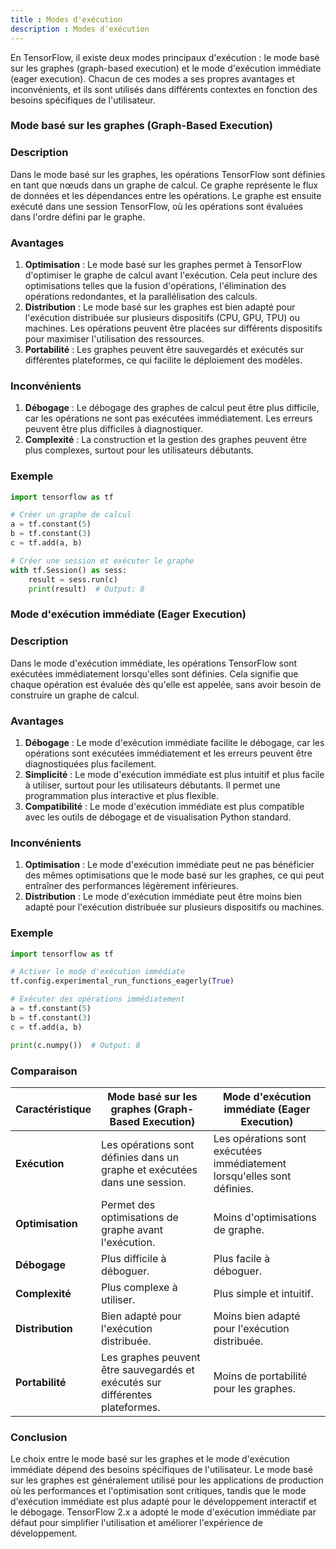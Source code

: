 ```yaml
---
title : Modes d'exécution
description : Modes d'exécution
---
```


En TensorFlow, il existe deux modes principaux d'exécution : le mode basé sur les graphes (graph-based execution) et le mode d'exécution immédiate (eager execution). Chacun de ces modes a ses propres avantages et inconvénients, et ils sont utilisés dans différents contextes en fonction des besoins spécifiques de l'utilisateur.

### Mode basé sur les graphes (Graph-Based Execution)

### Description

Dans le mode basé sur les graphes, les opérations TensorFlow sont définies en tant que nœuds dans un graphe de calcul. Ce graphe représente le flux de données et les dépendances entre les opérations. Le graphe est ensuite exécuté dans une session TensorFlow, où les opérations sont évaluées dans l'ordre défini par le graphe.

### Avantages

1. **Optimisation** : Le mode basé sur les graphes permet à TensorFlow d'optimiser le graphe de calcul avant l'exécution. Cela peut inclure des optimisations telles que la fusion d'opérations, l'élimination des opérations redondantes, et la parallélisation des calculs.
2. **Distribution** : Le mode basé sur les graphes est bien adapté pour l'exécution distribuée sur plusieurs dispositifs (CPU, GPU, TPU) ou machines. Les opérations peuvent être placées sur différents dispositifs pour maximiser l'utilisation des ressources.
3. **Portabilité** : Les graphes peuvent être sauvegardés et exécutés sur différentes plateformes, ce qui facilite le déploiement des modèles.

### Inconvénients

1. **Débogage** : Le débogage des graphes de calcul peut être plus difficile, car les opérations ne sont pas exécutées immédiatement. Les erreurs peuvent être plus difficiles à diagnostiquer.
2. **Complexité** : La construction et la gestion des graphes peuvent être plus complexes, surtout pour les utilisateurs débutants.

### Exemple

```python
import tensorflow as tf

# Créer un graphe de calcul
a = tf.constant(5)
b = tf.constant(3)
c = tf.add(a, b)

# Créer une session et exécuter le graphe
with tf.Session() as sess:
    result = sess.run(c)
    print(result)  # Output: 8

```

### Mode d'exécution immédiate (Eager Execution)

### Description

Dans le mode d'exécution immédiate, les opérations TensorFlow sont exécutées immédiatement lorsqu'elles sont définies. Cela signifie que chaque opération est évaluée dès qu'elle est appelée, sans avoir besoin de construire un graphe de calcul.

### Avantages

1. **Débogage** : Le mode d'exécution immédiate facilite le débogage, car les opérations sont exécutées immédiatement et les erreurs peuvent être diagnostiquées plus facilement.
2. **Simplicité** : Le mode d'exécution immédiate est plus intuitif et plus facile à utiliser, surtout pour les utilisateurs débutants. Il permet une programmation plus interactive et plus flexible.
3. **Compatibilité** : Le mode d'exécution immédiate est plus compatible avec les outils de débogage et de visualisation Python standard.

### Inconvénients

1. **Optimisation** : Le mode d'exécution immédiate peut ne pas bénéficier des mêmes optimisations que le mode basé sur les graphes, ce qui peut entraîner des performances légèrement inférieures.
2. **Distribution** : Le mode d'exécution immédiate peut être moins bien adapté pour l'exécution distribuée sur plusieurs dispositifs ou machines.

### Exemple

```python
import tensorflow as tf

# Activer le mode d'exécution immédiate
tf.config.experimental_run_functions_eagerly(True)

# Exécuter des opérations immédiatement
a = tf.constant(5)
b = tf.constant(3)
c = tf.add(a, b)

print(c.numpy())  # Output: 8
```

### Comparaison

| Caractéristique | Mode basé sur les graphes (Graph-Based Execution) | Mode d'exécution immédiate (Eager Execution) |
| --- | --- | --- |
| **Exécution** | Les opérations sont définies dans un graphe et exécutées dans une session. | Les opérations sont exécutées immédiatement lorsqu'elles sont définies. |
| **Optimisation** | Permet des optimisations de graphe avant l'exécution. | Moins d'optimisations de graphe. |
| **Débogage** | Plus difficile à déboguer. | Plus facile à déboguer. |
| **Complexité** | Plus complexe à utiliser. | Plus simple et intuitif. |
| **Distribution** | Bien adapté pour l'exécution distribuée. | Moins bien adapté pour l'exécution distribuée. |
| **Portabilité** | Les graphes peuvent être sauvegardés et exécutés sur différentes plateformes. | Moins de portabilité pour les graphes. |

### Conclusion

Le choix entre le mode basé sur les graphes et le mode d'exécution immédiate dépend des besoins spécifiques de l'utilisateur. Le mode basé sur les graphes est généralement utilisé pour les applications de production où les performances et l'optimisation sont critiques, tandis que le mode d'exécution immédiate est plus adapté pour le développement interactif et le débogage. TensorFlow 2.x a adopté le mode d'exécution immédiate par défaut pour simplifier l'utilisation et améliorer l'expérience de développement.